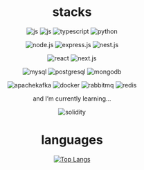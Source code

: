 <div align="center">

# stacks
![js](https://img.shields.io/badge/JavaScript-F7DF1E?style=for-the-badge&logo=JavaScript&logoColor=white)
![js]()
![typescript](https://img.shields.io/badge/TypeScript-007ACC?style=for-the-badge&logo=typescript&logoColor=white)
![python](https://img.shields.io/badge/Python-14354C?style=for-the-badge&logo=python&logoColor=white)

![node.js](https://img.shields.io/badge/Node.js-43853D?style=for-the-badge&logo=node.js&logoColor=white)
![express.js](https://img.shields.io/badge/Express.js-404D59?style=for-the-badge)
![nest.js](https://img.shields.io/badge/Nest.js-E0234E?style=for-the-badge&logo=nestjs&logoColor=white)

![react](https://img.shields.io/badge/React-20232A?style=for-the-badge&logo=react&logoColor=61DAFB)
![next.js](https://img.shields.io/badge/Next.js-000?logo=nextdotjs&logoColor=fff&style=for-the-badge)

![mysql](https://img.shields.io/badge/MySQL-005C84?style=for-the-badge&logo=mysql&logoColor=white)
![postgresql](https://img.shields.io/badge/PostgreSQL-316192?style=for-the-badge&logo=postgresql&logoColor=white)
![mongodb](https://img.shields.io/badge/MongoDB-4EA94B?style=for-the-badge&logo=mongodb&logoColor=white)

![apachekafka](https://img.shields.io/badge/Apache_Kafka-231F20?style=for-the-badge&logo=apache-kafka&logoColor=white)
![docker](https://img.shields.io/badge/Docker-%230db7ed.svg?style=for-the-badge&logo=docker&logoColor=white)
![rabbitmq](https://img.shields.io/badge/RabbitMQ-FF6600?style=for-the-badge&logo=rabbitmq&logoColor=white)
![redis](https://img.shields.io/badge/Redis-FF4438?style=for-the-badge&logo=redis&logoColor=white)

and I’m currently learning...

![solidity](https://img.shields.io/badge/Solidity-363636?style=for-the-badge&logo=solidity&logoColor=white)

<!--
# stats
![Anurag's GitHub stats](https://github-readme-stats.vercel.app/api?username=lonely-wolf-howl&show_icons=true&theme=tokyonight)
-->

# languages
[![Top Langs](https://github-readme-stats.vercel.app/api/top-langs/?username=lonely-wolf-howl&theme=tokyonight)](https://github.com/anuraghazra/github-readme-stats)

</div>

<!--
- 🔭 I’m currently working on ...
- 🌱 I’m currently learning ...
- 👯 I’m looking to collaborate on ...
- 🤔 I’m looking for help with ...
- 💬 Ask me about ...
- 📫 How to reach me: ...
- 😄 Pronouns: ...
- ⚡ Fun fact: ...
-->
